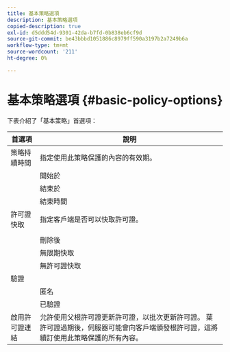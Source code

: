 ```yaml
---
title: 基本策略選項
description: 基本策略選項
copied-description: true
exl-id: d5ddd54d-9301-42da-b7fd-0b838eb6cf9d
source-git-commit: be43bbbd1051886c8979ff590a3197b2a7249b6a
workflow-type: tm+mt
source-wordcount: '211'
ht-degree: 0%

---
```


# 基本策略選項 {#basic-policy-options}

下表介紹了「基本策略」首選項：

| 首選項 | 說明 |
|---|---|
| 策略持續時間 | 指定使用此策略保護的內容的有效期。 |
|  | 開始於 | 在此日期/時間之前無法使用許可證。 |
|  | 結束於 | 在此日期/時間後無法使用許可證。 |
|  | 結束時間 | 指定許可證的有效時間（以分鐘為單位），從打包時開始。 |
| 許可證快取 | 指定客戶端是否可以快取許可證。 |
|  |  | 在此日期/時間後無法使用許可證。 |
|  | 刪除後 | 指定許可證的有效時間（以分鐘為單位），從許可證伺服器頒發許可證時開始。 |
|  | 無限期快取 | 許可證可無限期地快取在客戶端上。 |
|  | 無許可證快取 | 客戶端不能快取許可證。 每次用戶播放內容時，都必須從伺服器獲取新許可證。 |
| 驗證 |  |
|  | 匿名 | 查看內容不需要身份驗證。 |
|  | 已驗證 | 需要用戶名/密碼驗證。 |
| 啟用許可證連結 | 允許使用父根許可證更新許可證，以批次更新許可證。 葉許可證過期後，伺服器可能會向客戶端頒發根許可證，這將續訂使用此策略保護的所有內容。 |

